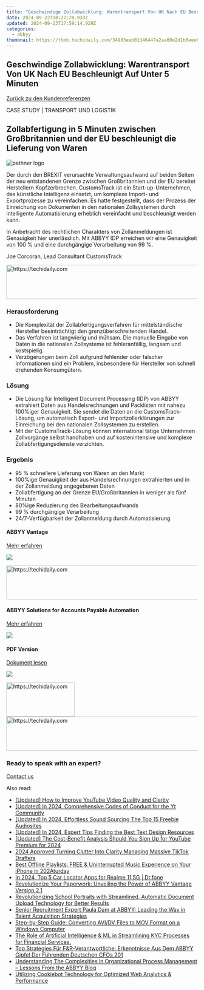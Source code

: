 ```yaml
---
title: "Geschwindige Zollabwicklung: Warentransport Von UK Nach EU Beschleunigt Auf Unter 5 Minuten"
date: 2024-09-22T18:22:28.933Z
updated: 2024-09-23T17:59:14.929Z
categories:
  - abbyy
thumbnail: https://thmb.techidaily.com/34983eeb01d46447a2aa80e2d1b0eee6f876f53497144fdec843045cc8106d3c.jpg
---
```


## Geschwindige Zollabwicklung: Warentransport Von UK Nach EU Beschleunigt Auf Unter 5 Minuten

[Zurück zu den Kundenreferenzen](https://tools.techidaily.com/abbyy/products/)

CASE STUDY | TRANSPORT UND LOGISTIK

## Zollabfertigung in 5 Minuten zwischen Großbritannien und der EU beschleunigt die Lieferung von Waren

![pathner logo](https://content.abbyy.com/-/media/project/abbyy/abbyy/insights/customer-stories/white-logos/customstrack_logo_2024_white.png?h=32&iar=0&w=120)

Der durch den BREXIT verursachte Verwaltungsaufwand auf beiden Seiten der neu entstandenen Grenze zwischen Großbritannien und der EU bereitet Herstellern Kopfzerbrechen. CustomsTrack ist ein Start-up-Unternehmen, das künstliche Intelligenz einsetzt, um komplexe Import- und Exportprozesse zu vereinfachen. Es hatte festgestellt, dass der Prozess der Einreichung von Dokumenten in den nationalen Zollsystemen durch intelligente Automatisierung erheblich vereinfacht und beschleunigt werden kann.

In Anbetracht des rechtlichen Charakters von Zollanmeldungen ist Genauigkeit hier unerlässlich. Mit ABBYY IDP erreichen wir eine Genauigkeit von 100 % und eine durchgängige Verarbeitung von 99 %.

Joe Corcoran, Lead Consultant CustomsTrack

<!-- affiliate ads begin -->
<a href="https://appsumo.8odi.net/c/5597632/2123726/7443" target="_top" id="2123726">
  <img src="//a.impactradius-go.com/display-ad/7443-2123726" border="0" alt="https://techidaily.com" width="600" height="90"/>
</a>
<img height="0" width="0" src="https://appsumo.8odi.net/i/5597632/2123726/7443" style="position:absolute;visibility:hidden;" border="0" />
<!-- affiliate ads end -->

### Herausforderung

* Die Komplexität der Zollabfertigungsverfahren für mittelständische Hersteller beeinträchtigt den grenzüberschreitenden Handel.
* Das Verfahren ist langwierig und mühsam. Die manuelle Eingabe von Daten in die nationalen Zollsysteme ist fehleranfällig, langsam und kostspielig.
* Verzögerungen beim Zoll aufgrund fehlender oder falscher Informationen sind ein Problem, insbesondere für Hersteller von schnell drehenden Konsumgütern.

### Lösung

* Die Lösung für Intelligent Document Processing (IDP) von ABBYY extrahiert Daten aus Handelsrechnungen und Packlisten mit nahezu 100%iger Genauigkeit. Sie sendet die Daten an die CustomsTrack-Lösung, um automatisch Export- und Importzollerklärungen zur Einreichung bei den nationalen Zollsystemen zu erstellen.
* Mit der CustomsTrack-Lösung können international tätige Unternehmen Zollvorgänge selbst handhaben und auf kostenintensive und komplexe Zollabfertigungsdienste verzichten.

### Ergebnis

* 95 % schnellere Lieferung von Waren an den Markt
* 100%ige Genauigkeit der aus Handelsrechnungen extrahierten und in der Zollanmeldung angegebenen Daten
* Zollabfertigung an der Grenze EU/Großbritannien in weniger als fünf Minuten
* 80%ige Reduzierung des Bearbeitungsaufwands
* 99 % durchgängige Verarbeitung
* 24/7-Verfügbarkeit der Zollanmeldung durch Automatisierung

#### ABBYY Vantage

[Mehr erfahren](https://tools.techidaily.com/abbyy/products/)

![](https://content.abbyy.com/-/media/project/abbyy/abbyy/products/flexicapture/fc_1.jpg?h=392&iar=0&w=696)

<!-- affiliate ads begin -->
<a href="https://appsumo.8odi.net/c/5597632/2123728/7443" target="_top" id="2123728">
  <img src="//a.impactradius-go.com/display-ad/7443-2123728" border="0" alt="https://techidaily.com" width="728" height="90"/>
</a>
<img height="0" width="0" src="https://appsumo.8odi.net/i/5597632/2123728/7443" style="position:absolute;visibility:hidden;" border="0" />
<!-- affiliate ads end -->

#### ABBYY Solutions for Accounts Payable Automation

[Mehr erfahren](https://tools.techidaily.com/abbyy/products/)

![](https://content.abbyy.com/-/media/project/abbyy/abbyy/solutions/ap-automation/overview-image.jpg?h=800&iar=0&w=1392)

#### PDF Version

[Dokument lesen](https://content.abbyy.com/-/media/Project/Abbyy/Abbyy/Insights/Customer-Stories/PDFs/CustomsTrack-case-study-intelligent-document-processing-de.pdf)

![](https://content.abbyy.com/-/media/project/abbyy/abbyy/company/newsroom/news-images/laptop-mug.jpg?h=836&iar=0&w=1486)

<!-- affiliate ads begin -->
<a href="https://aligracehair.sjv.io/c/5597632/2135411/19272" target="_top" id="2135411">
  <img src="//a.impactradius-go.com/display-ad/19272-2135411" border="0" alt="https://techidaily.com" width="180" height="90"/>
</a>
<img height="0" width="0" src="https://aligracehair.sjv.io/i/5597632/2135411/19272" style="position:absolute;visibility:hidden;" border="0" />
<!-- affiliate ads end -->

<!-- affiliate ads begin -->
<a href="https://appsumo.8odi.net/c/5597632/2144283/7443" target="_top" id="2144283">
  <img src="//a.impactradius-go.com/display-ad/7443-2144283" border="0" alt="https://techidaily.com" width="600" height="90"/>
</a>
<img height="0" width="0" src="https://appsumo.8odi.net/i/5597632/2144283/7443" style="position:absolute;visibility:hidden;" border="0" />
<!-- affiliate ads end -->

### Ready to speak with an expert?

[Contact us](https://tools.techidaily.com/abbyy/products/)

<ins class="adsbygoogle"
     style="display:block"
     data-ad-format="autorelaxed"
     data-ad-client="ca-pub-7571918770474297"
     data-ad-slot="1223367746"></ins>

<ins class="adsbygoogle"
     style="display:block"
     data-ad-client="ca-pub-7571918770474297"
     data-ad-slot="8358498916"
     data-ad-format="auto"
     data-full-width-responsive="true"></ins>

<span class="atpl-alsoreadstyle">Also read:</span>
<div><ul>
<li><a href="https://some-knowledge.techidaily.com/updated-how-to-improve-youtube-video-quality-and-clarity/"><u>[Updated] How to Improve YouTube Video Quality and Clarity</u></a></li>
<li><a href="https://facebook-record-videos.techidaily.com/updated-in-2024-comprehensive-codes-of-conduct-for-the-yt-community/"><u>[Updated] In 2024, Comprehensive Codes of Conduct for the Yt Community</u></a></li>
<li><a href="https://facebook-video-share.techidaily.com/updated-in-2024-effortless-sound-sourcing-the-top-15-freebie-audiosites/"><u>[Updated] In 2024, Effortless Sound Sourcing The Top 15 Freebie Audiosites</u></a></li>
<li><a href="https://fox-boxes.techidaily.com/updated-in-2024-expert-tips-finding-the-best-text-design-resources/"><u>[Updated] In 2024, Expert Tips Finding the Best Text Design Resources</u></a></li>
<li><a href="https://youtube-blog.techidaily.com/ed-the-cost-benefit-analysis-should-you-sign-up-for-youtube-premium-for-2024/"><u>[Updated] The Cost-Benefit Analysis Should You Sign Up for YouTube Premium for 2024</u></a></li>
<li><a href="https://fox-direct.techidaily.com/2024-approved-turning-clutter-into-clarity-managing-massive-tiktok-drafters/"><u>2024 Approved Turning Clutter Into Clarity Managing Massive TikTok Drafters</u></a></li>
<li><a href="https://discover-extraordinary.techidaily.com/best-offline-playlists-free-and-uninterrupted-music-experience-on-your-iphone-in-202aturday/"><u>Best Offline Playlists: FREE & Uninterrupted Music Experience on Your iPhone in 202Aturday</u></a></li>
<li><a href="https://android-location-track.techidaily.com/in-2024-top-5-car-locator-apps-for-realme-11-5g-drfone-by-drfone-virtual-android/"><u>In 2024, Top 5 Car Locator Apps for Realme 11 5G | Dr.fone</u></a></li>
<li><a href="https://solve-popular.techidaily.com/revolutionize-your-paperwork-unveiling-the-power-of-abbyy-vantage-version-21/"><u>Revolutionize Your Paperwork: Unveiling the Power of ABBYY Vantage Version 2.1</u></a></li>
<li><a href="https://solve-popular.techidaily.com/revolutionizing-school-portraits-with-streamlined-automatic-document-upload-technology-for-better-results/"><u>Revolutionizing School Portraits with Streamlined, Automatic Document Upload Technology for Better Results</u></a></li>
<li><a href="https://solve-popular.techidaily.com/senior-recruitment-expert-paula-dam-at-abbyy-leading-the-way-in-talent-acquisition-strategies/"><u>Senior Recruitment Expert Paula Dam at ABBYY: Leading the Way in Talent Acquisition Strategies</u></a></li>
<li><a href="https://discover-able.techidaily.com/step-by-step-guide-converting-avidv-files-to-mov-format-on-a-windows-computer/"><u>Step-by-Step Guide: Converting AVI/DV Files to MOV Format on a Windows Computer</u></a></li>
<li><a href="https://solve-popular.techidaily.com/the-role-of-artificial-intelligence-and-ml-in-streamlining-kyc-processes-for-financial-services/"><u>The Role of Artificial Intelligence & ML in Streamlining KYC Processes for Financial Services.</u></a></li>
<li><a href="https://solve-popular.techidaily.com/top-strategies-fur-fandr-verantwortliche-erkenntnisse-aus-dem-abbyy-gipfel-der-fuhrenden-deutschen-cfos-201/"><u>Top Strategies Für F&R-Verantwortliche: Erkenntnisse Aus Dem ABBYY Gipfel Der Führenden Deutschen CFOs 201</u></a></li>
<li><a href="https://solve-popular.techidaily.com/understanding-the-complexities-in-organizational-process-management-lessons-from-the-abbyy-blog/"><u>Understanding The Complexities in Organizational Process Management – Lessons From the ABBYY Blog</u></a></li>
<li><a href="https://solve-popular.techidaily.com/utilizing-cookiebot-technology-for-optimized-web-analytics-and-performance/"><u>Utilizing Cookiebot Technology for Optimized Web Analytics & Performance</u></a></li>
</ul></div>

